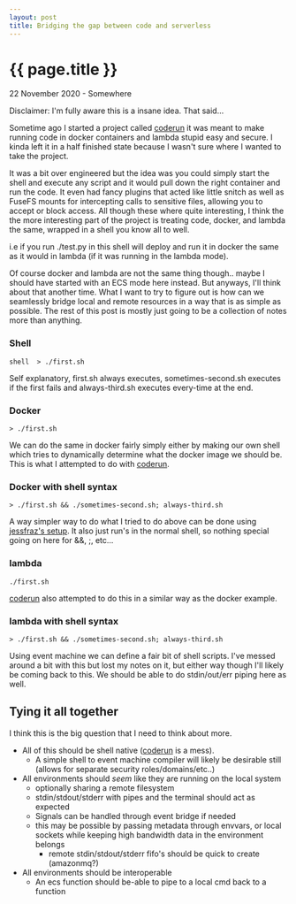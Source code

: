 ```yaml
---
layout: post
title: Bridging the gap between code and serverless
---
```


{{ page.title }}
================

<p class="meta">22 November 2020 - Somewhere</p>

Disclaimer: I'm fully aware this is a insane idea. That said...

Sometime ago I started a project called [coderun](https://github.com/RyanJarv/coderun) it was meant to make running code in docker containers and lambda stupid easy and secure. I kinda left it in a half finished state because I wasn't sure where I wanted to take the project.

It was a bit over engineered but the idea was you could simply start the shell and execute any script and it would pull down the right container and run the code. It even had fancy plugins that acted like little snitch as well as FuseFS mounts for intercepting calls to sensitive files, allowing you to accept or block access. All though these where quite interesting, I think the the more interesting part of the project is treating code, docker, and lambda the same, wrapped in a shell you know all to well.

i.e if you run ./test.py in this shell will deploy and run it in docker the same as it would in lambda (if it was running in the lambda mode).


Of course docker and lambda are not the same thing though.. maybe I should have started with an ECS mode here instead. But anyways, I'll think about that another time. What I want to try to figure out is how can we seamlessly bridge local and remote resources in a way that is as simple as possible. The rest of this post is mostly just going to be a collection of notes more than anything.


### Shell
```
shell  > ./first.sh
````

Self explanatory, first.sh always executes, sometimes-second.sh executes if the first fails and always-third.sh executes every-time at the end.

### Docker
```
> ./first.sh
```

We can do the same in docker fairly simply either by making our own shell which tries to dynamically determine what the docker image we should be. This is what I attempted to do with [coderun](https://github.com/RyanJarv/coderun).


### Docker with shell syntax

```
> ./first.sh && ./sometimes-second.sh; always-third.sh
```

 A way simpler way to do what I tried to do above can be done using [jessfraz's setup](https://github.com/jessfraz/dockerfiles). It also just run's in the normal shell, so nothing special going on here for &&, ;, etc...


### lambda

```
./first.sh
```

[coderun](https://github.com/RyanJarv/coderun) also attempted to do this in a similar way as the docker example.


### lambda with shell syntax

```
> ./first.sh && ./sometimes-second.sh; always-third.sh
```

Using event machine we can define a fair bit of shell scripts. I've messed around a bit with this but lost my notes on it, but either way though I'll likely be coming back to this. We should be able to do stdin/out/err piping here as well.

## Tying it all together

I think this is the big question that I need to think about more.

* All of this should be shell native ([coderun](https://github.com/RyanJarv/coderun) is a mess).
  * A simple shell to event machine compiler will likely be desirable still (allows for separate security roles/domains/etc..)
* All environments should *seem* like they are running on the local system
  * optionally sharing a remote filesystem
  * stdin/stdout/stderr with pipes and the terminal should act as expected
  * Signals can be handled through event bridge if needed
  * this may be possible by passing metadata through envvars, or local sockets while keeping high bandwidth data in the environment belongs
    * remote stdin/stdout/stderr fifo's should be quick to create (amazonmq?)
* All environments should be interoperable
  * An ecs function should be-able to pipe to a local cmd back to a function



